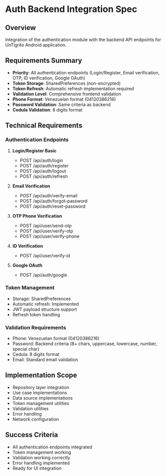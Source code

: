 # Auth Backend Integration Spec

## Overview
Integration of the authentication module with the backend API endpoints for UnTigrito Android application.

## Requirements Summary
- **Priority**: All authentication endpoints (Login/Register, Email verification, OTP, ID verification, Google OAuth)
- **Token Storage**: SharedPreferences (non-encrypted)
- **Token Refresh**: Automatic refresh implementation required
- **Validation Level**: Comprehensive frontend validation
- **Phone Format**: Venezuelan format (04120386216)
- **Password Validation**: Same criteria as backend
- **Cedula Validation**: 8 digits format

## Technical Requirements

### Authentication Endpoints
1. **Login/Register Basic**
   - POST /api/auth/login
   - POST /api/auth/register
   - POST /api/auth/logout
   - POST /api/auth/refresh

2. **Email Verification**
   - POST /api/auth/verify-email
   - POST /api/auth/forgot-password
   - POST /api/auth/reset-password

3. **OTP Phone Verification**
   - POST /api/user/send-otp
   - POST /api/user/verify-otp
   - POST /api/user/verify-phone

4. **ID Verification**
   - POST /api/user/verify-id

5. **Google OAuth**
   - POST /api/auth/google

### Token Management
- Storage: SharedPreferences
- Automatic refresh: Implemented
- JWT payload structure support
- Refresh token handling

### Validation Requirements
- Phone: Venezuelan format (04120386216)
- Password: Backend criteria (8+ chars, uppercase, lowercase, number, special char)
- Cedula: 8 digits format
- Email: Standard email validation

## Implementation Scope
- Repository layer integration
- Use case implementations
- Data source implementations
- Token management utilities
- Validation utilities
- Error handling
- Network configuration

## Success Criteria
- All authentication endpoints integrated
- Token management working
- Validation working correctly
- Error handling implemented
- Ready for UI integration
